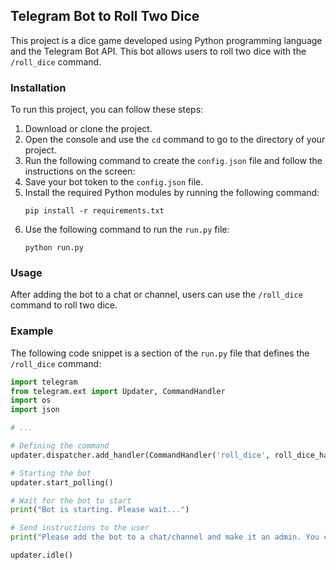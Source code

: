 ## Telegram Bot to Roll Two Dice

This project is a dice game developed using Python programming language and the Telegram Bot API. This bot allows users to roll two dice with the `/roll_dice` command.

### Installation
To run this project, you can follow these steps:

1. Download or clone the project.
2. Open the console and use the `cd` command to go to the directory of your project.
3. Run the following command to create the `config.json` file and follow the instructions on the screen:
4. Save your bot token to the `config.json` file.
5. Install the required Python modules by running the following command: 
    ```
    pip install -r requirements.txt
    ```
6. Use the following command to run the `run.py` file:
    ```
    python run.py 
    ```

### Usage
After adding the bot to a chat or channel, users can use the `/roll_dice` command to roll two dice.

### Example
The following code snippet is a section of the `run.py` file that defines the `/roll_dice` command:

```python
import telegram
from telegram.ext import Updater, CommandHandler
import os
import json

# ...

# Defining the command
updater.dispatcher.add_handler(CommandHandler('roll_dice', roll_dice_handler))

# Starting the bot
updater.start_polling()

# Wait for the bot to start
print("Bot is starting. Please wait...")

# Send instructions to the user
print("Please add the bot to a chat/channel and make it an admin. You can then use the /roll_dice command to roll two dice.")

updater.idle()
